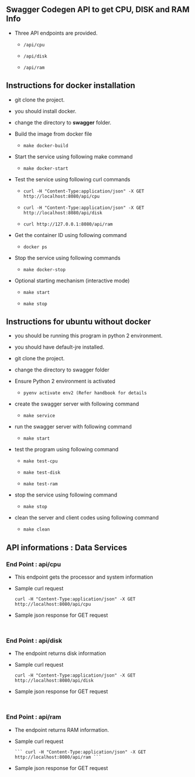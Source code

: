 ## Swagger Codegen API to get CPU, DISK and RAM Info
  
* Three API endpoints are provided.

  * ```/api/cpu```
  
  * ```/api/disk```
  
  * ```/api/ram```
  
 
## Instructions for docker installation

* git clone the project.

* you should install docker.

* change the directory to **swagger** folder.

* Build the image from docker file

	* ``` make docker-build ```

* Start the service using following make command
  
  * ```make docker-start```

* Test the service using following curl commands
  
  
  * ```curl -H "Content-Type:application/json" -X GET http://localhost:8080/api/cpu```
  
  * ```curl -H "Content-Type:application/json" -X GET http://localhost:8080/api/disk```     
  
  * ```curl http://127.0.0.1:8080/api/ram```

  
* Get the container ID using following command
  
  * ```docker ps```

* Stop the service using following commands
  
  * ```make docker-stop```

* Optional starting mechanism (interactive mode)
  
  * ```make start``` 
  
  * ```make stop```
	
## Instructions for ubuntu without docker

* you should be running this program in python 2 environment.

* you should have default-jre installed.

* git clone the project.

* change the directory to swagger folder

* Ensure Python 2 environment is activated

	* ``` pyenv activate env2 (Refer handbook for details ```

* create the swagger server with following command
  
  * ```make service```

* run the swagger server with following command
  
  * ```make start```

* test the program using following command
  
  * ```make test-cpu```
  
  * ```make test-disk```
  
  * ```make test-ram```

* stop the service using following command
  
  * ```make stop```

* clean the server and client codes using following command
  
  * ```make clean```

## API informations : Data Services

### End Point : api/cpu
  
  * This endpoint gets the processor and system  information
 
  * Sample curl request
  
	  ```curl -H "Content-Type:application/json" -X GET http://localhost:8080/api/cpu ```
  
  * Sample json response for GET request 
  
	```


	```

### End Point : api/disk
  
  * The endpoint returns disk information 
  
  * Sample curl request
  
	  ```curl -H "Content-Type:application/json" -X GET http://localhost:8080/api/disk ```
 
  * Sample json response for GET request
  
	```
	

	```
### End Point : api/ram

* The endpoint returns RAM information. 

* Sample curl request
	  
	  ``` curl -H "Content-Type:application/json" -X GET http://localhost:8080/api/ram ```

 * Sample json response for GET request
 	
 	``` 
 	

	```
